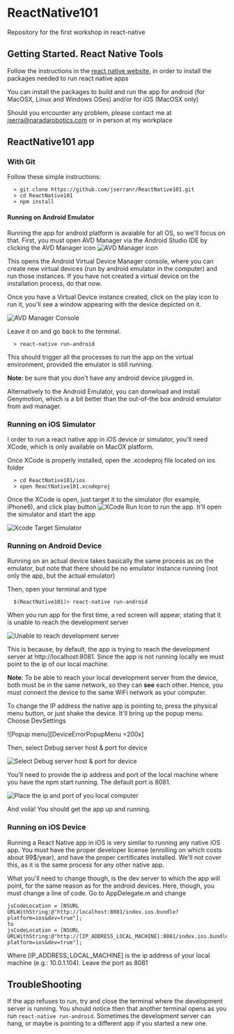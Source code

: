# ReactNative101
Repository for the first workshop in react-native

## Getting Started. React Native Tools
Follow the instructions in the [react native website](https://facebook.github.io/react-native/docs/getting-started.html),
in order to install the packages needed to run react native apps

You can install the packages to build and run the app for android
(for MacOSX, Linux and Windows OSes) and/or for iOS (MacOSX only)

 Should you encounter any problem, please contact me at jserra@naradarobotics.com
 or in person at my workplace


## ReactNative101 app

### With Git

Follow these simple instructions:

```
  > git clone https://github.com/jserranr/ReactNative101.git
  > cd ReactNative101
  > npm install
```

#### Running on Android Emulator
Running the app for android platform is avaiable for all OS, so we'll focus on that.
First, you must open AVD Manager via the Android Studio IDE by clicking the
AVD Manager icon ![AVD Manager icon][AVDManagerIcon]

This opens the Android Virtual Device Manager console, where you can create new
virtual devices (run by android emulator in the computer) and run those instances.
If you have not created a virtual device on the installation process, do
that now.

Once you have a Virtual Device instance created, click on the play icon to run it,
you'll see a window appearing with the device depicted on it.

![AVD Manager Console][AVDManagerConsole]

Leave it on and go back to the terminal.

```
  > react-native run-android
```

This should trigger all the processes to run the app on the virtual environment,
provided the emulator is still running.

**Note**: be sure that you don't have any android device plugged in.

[AVDManagerIcon]: https://raw.githubusercontent.com/jserranr/Native101/master/_instructions/avdmanager_icon.png
[AVDManagerConsole]: https://raw.githubusercontent.com/jserranr/Native101/master/_instructions/avdmanager_console.png

Alternatively to the Android Emulator, you can donwload and install Genymotion,
which is a bit better than the out-of-the box android emulator from avd manager.

### Running on iOS Simulator

I order to run a react native app in iOS device or simulator, you'll need XCode,
which is only available on MacOX platform.

Once XCode is properly installed, open the .xcodeproj file located on ios folder

```
  > cd ReactNative101/ios
  > open ReactNative101.xcodeproj
```

Once the XCode is open, just target it to the simulator (for example, iPhone6),
and click play button ![XCode Run Icon][XCodeRunIcon] to run the app. It'll open
the simulator and start the app

![Xcode Target Simulator][XCodeTargetSimulator]

[XCodeRunIcon]: https://raw.githubusercontent.com/jserranr/Native101/master/_instructions/runios_icon.png
[XCodeTargetSimulator]: https://raw.githubusercontent.com/jserranr/Native101/master/_instructions/xcode_target.png


### Running on Android Device

Running on an actual device takes basically the same process as on the emulator,
but note that there should be no emulator instance running (not only the app,
but the actual emulator)

Then, open your terminal and type

```
  $(ReactNative101)> react-native run-android
```

When you run app for the first time, a red screen will appear, stating that it
is unable to reach the development server

![Unable to reach development server][DeviceError]

This is because, by default, the app is trying to reach the development server
at http://localhost:8081. Since the app is not running locally we must point to
the ip of our local machine.

**Note**: To be able to reach your local development server from the device, both
must be in the same network, so they can __see__ each other. Hence, you must
connect the device to the same WiFi network as your computer.

To change the IP address the native app is pointing to, press the physical menu
button, or just shake the device. It'll bring up the popup menu. Choose DevSettings

![Popup menu][DeviceErrorPopupMenu =200x]

Then, select Debug server host & port for device

![Select Debug server host & port for device][DeviceDevSettings]

You'll need to provide the ip address and port of the local machine where you
have the npm start running. The default port is 8081.

![Place the ip and port of you local computer][DevicePortFilled]

And voilà! You should get the app up and running.


[DeviceError]: https://raw.githubusercontent.com/jserranr/ReactNative101/master/README_resources/device_error.png
[DeviceErrorPopupMenu]: https://raw.githubusercontent.com/jserranr/ReactNative101/master/README_resources/device_error_popupmenu.png
[DeviceDevSettings]: https://raw.githubusercontent.com/jserranr/ReactNative101/master/README_resources/device_devsettings.png
[DevicePortEmpty]: https://raw.githubusercontent.com/jserranr/ReactNative101/master/README_resources/device_port_empty.png
[DevicePortFilled]: https://raw.githubusercontent.com/jserranr/ReactNative101/master/README_resources/device_port_filled.png


### Running on iOS Device

Running a React Native app in iOS is very similar to running any native iOS app.
You must have the proper developer license (enrolling on which costs about 99$/year),
and have the proper certificates installed. We'll not cover this, as it is the
same process for any other native app.

What you'll need to change though, is the dev server to which the app will point,
for the same reason as for the android devices. Here, though, you must change a
line of code. Go to AppDelegate.m and change

```
jsCodeLocation = [NSURL URLWithString:@"http://localhost:8081/index.ios.bundle?platform=ios&dev=true"];
to
jsCodeLocation = [NSURL URLWithString:@"http://[IP_ADDRESS_LOCAL_MACHINE]:8081/index.ios.bundle?platform=ios&dev=true"];
```

Where [IP_ADDRESS_LOCAL_MACHINE] is the ip address of your local machine
(e.g.: 10.0.1.104). Leave the port as 8081

## TroubleShooting

If the app refuses to run, try and close the terminal where the development
server is running. You should notice then that another terminal opens as you
run ```react-native run-android```. Sometimes the development server can
hang, or maybe is pointing to a different app if you started a new one.
